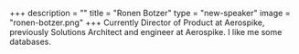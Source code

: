 +++
description = ""
title = "Ronen Botzer"
type = "new-speaker"
image = "ronen-botzer.png"
+++
Currently Director of Product at Aerospike, previously Solutions Architect and engineer at Aerospike. I like me some databases.